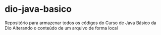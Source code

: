 # dio-java-basico
Repositório para armazenar todos os códigos do Curso de Java Básico da Dio
Alterando o conteúdo de um arquivo de forma local
